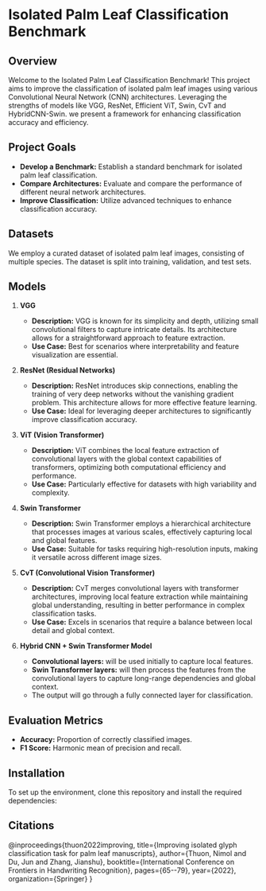 # Isolated Palm Leaf Classification Benchmark

## Overview

Welcome to the Isolated Palm Leaf Classification Benchmark! This project aims to improve the classification of isolated palm leaf images using various Convolutional Neural Network (CNN) architectures. Leveraging the strengths of models like VGG, ResNet, Efficient ViT, Swin, CvT and HybridCNN-Swin. we present a framework for enhancing classification accuracy and efficiency.

## Project Goals

- **Develop a Benchmark:** Establish a standard benchmark for isolated palm leaf classification.
- **Compare Architectures:** Evaluate and compare the performance of different neural network architectures.
- **Improve Classification:** Utilize advanced techniques to enhance classification accuracy.

## Datasets

We employ a curated dataset of isolated palm leaf images, consisting of multiple species. The dataset is split into training, validation, and test sets.

## Models

1. **VGG**
   - **Description:** VGG is known for its simplicity and depth, utilizing small convolutional filters to capture intricate details. Its architecture allows for a straightforward approach to feature extraction.
   - **Use Case:** Best for scenarios where interpretability and feature visualization are essential.

2. **ResNet (Residual Networks)**
   - **Description:** ResNet introduces skip connections, enabling the training of very deep networks without the vanishing gradient problem. This architecture allows for more effective feature learning.
   - **Use Case:** Ideal for leveraging deeper architectures to significantly improve classification accuracy.

3. **ViT (Vision Transformer)**
   - **Description:** ViT combines the local feature extraction of convolutional layers with the global context capabilities of transformers, optimizing both computational efficiency and performance.
   - **Use Case:** Particularly effective for datasets with high variability and complexity.

4. **Swin Transformer**
   - **Description:** Swin Transformer employs a hierarchical architecture that processes images at various scales, effectively capturing local and global features.
   - **Use Case:** Suitable for tasks requiring high-resolution inputs, making it versatile across different image sizes.

5. **CvT (Convolutional Vision Transformer)**
   - **Description:** CvT merges convolutional layers with transformer architectures, improving local feature extraction while maintaining global understanding, resulting in better performance in complex classification tasks.
   - **Use Case:** Excels in scenarios that require a balance between local detail and global context.
6. **Hybrid CNN + Swin Transformer Model**
   - **Convolutional layers:** will be used initially to capture local features.
   - **Swin Transformer layers:** will then process the features from the convolutional layers to capture long-range dependencies and global context.
   - The output will go through a fully connected layer for classification.

## Evaluation Metrics

- **Accuracy:** Proportion of correctly classified images.
- **F1 Score:** Harmonic mean of precision and recall.

## Installation

To set up the environment, clone this repository and install the required dependencies:

## Citations
@inproceedings{thuon2022improving,
  title={Improving isolated glyph classification task for palm leaf manuscripts},
  author={Thuon, Nimol and Du, Jun and Zhang, Jianshu},
  booktitle={International Conference on Frontiers in Handwriting Recognition},
  pages={65--79},
  year={2022},
  organization={Springer}
}
